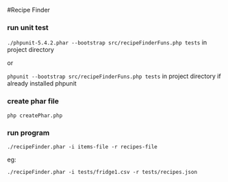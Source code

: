 #Recipe Finder

### run unit test
`./phpunit-5.4.2.phar --bootstrap src/recipeFinderFuns.php tests` in project directory

or 

`phpunit --bootstrap src/recipeFinderFuns.php tests` in project directory if already installed phpunit

### create phar file
`php createPhar.php`

### run program
`./recipeFinder.phar -i items-file -r recipes-file`

eg:

`./recipeFinder.phar -i tests/fridge1.csv -r tests/recipes.json`
